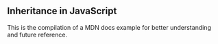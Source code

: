 ## Inheritance in JavaScript

This is the compilation of a MDN docs example for better understanding and future reference.